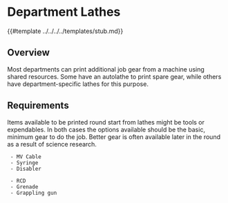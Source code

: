 # Department Lathes

{{#template ../../../../templates/stub.md}}

## Overview

Most departments can print additional job gear from a machine using shared resources. Some have an autolathe to print spare gear, while others have department-specific lathes for this purpose.

## Requirements

Items available to be printed round start from lathes might be tools or expendables. In both cases the options available should be the basic, minimum gear to do the job. Better gear is often available later in the round as a result of science research.

```admonish success "Good:"
 - MV Cable
 - Syringe
 - Disabler
```

```admonish failure "Bad:"
 - RCD
 - Grenade
 - Grappling gun
```
